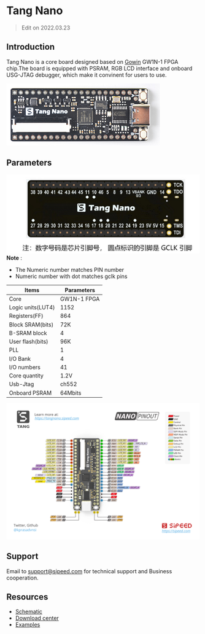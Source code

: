 # Tang Nano

> Edit on 2022.03.23

## Introduction

Tang Nano is a core board designed based on [Gowin](https://www.gowinsemi.com/en/) GW1N-1 FPGA chip.The board is equipped with PSRAM, RGB LCD interface and onboard USG-JTAG debugger, which make it convinent for users to use.

![](./../../../assets/Tang/Nano/Tang_Nano.jpg)

## Parameters

![Nano](./../../../assets/Tang/Nano/Tang-Nano-4.png)
**Note** :
- The Numeric number matches PIN number
- Numeric number with dot matches gclk pins


| Items             | Parameters  |
| ----------------- | ----------- |
| Core              | GW1N-1 FPGA |
| Logic units(LUT4) | 1152        |
| Registers(FF)     | 864         |
| Block SRAM(bits)  | 72K         |
| B-SRAM block      | 4           |
| User flash(bits)  | 96K         |
| PLL               | 1           |
| I/O Bank          | 4           |
| I/O numbers       | 41          |
| Core quantity     | 1.2V        |
| Usb-Jtag          | ch552       |
| Onboard PSRAM     | 64Mbits     |


![Nano-Pin](./../../../assets/Tang/Nano/Tang-Nano-Pin.png)

## Support

Email to support@sipeed.com for technical support and Business cooperation.

## Resources

- [Schematic](https://dl.sipeed.com/shareURL/TANG/Nano/HDK)
- [Download center](https://dl.sipeed.com/shareURL/TANG/Nano)
- [Examples](./../Tang-Nano-Doc/examples.md)


